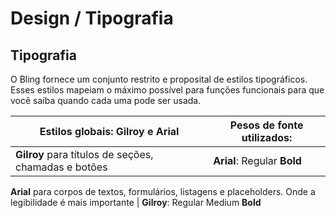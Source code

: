 # Design / Tipografia

## Tipografia

O Bling fornece um conjunto restrito e proposital de estilos tipográficos. Esses estilos mapeiam o máximo possível para funções funcionais para que você saiba quando cada uma pode ser usada.

Estilos globais: Gilroy e Arial | Pesos de fonte utilizados:
-----------------------------------------------------|-----------------------
**Gilroy** para títulos de seções, chamadas e botões | **Arial**: Regular **Bold**
**Arial** para corpos de textos, formulários, listagens e placeholders.
Onde a legibilidade é mais importante | **Gilroy**: Regular Medium **Bold**

<!-- Custom theme stylesheet -->
[](_media/live-examples/designTipografia.html ':include :type=iframe width=100% height=1000px')
